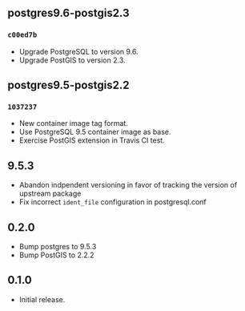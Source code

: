 ## postgres9.6-postgis2.3

### `c00ed7b`

- Upgrade PostgreSQL to version 9.6.
- Upgrade PostGIS to version 2.3.

## postgres9.5-postgis2.2

### `1037237`

- New container image tag format.
- Use PostgreSQL 9.5 container image as base.
- Exercise PostGIS extension in Travis CI test.

## 9.5.3

- Abandon indpendent versioning in favor of tracking the version of upstream
  package
- Fix incorrect `ident_file` configuration in postgresql.conf

## 0.2.0

- Bump postgres to 9.5.3
- Bump PostGIS to 2.2.2

## 0.1.0

- Initial release.
